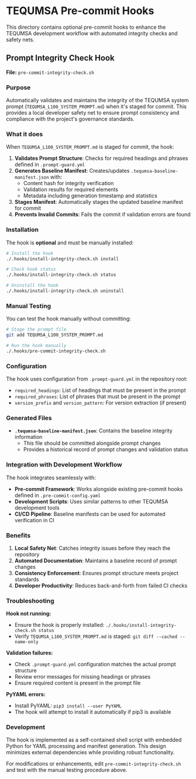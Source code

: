 # TEQUMSA Pre-commit Hooks

This directory contains optional pre-commit hooks to enhance the TEQUMSA development workflow with automated integrity checks and safety nets.

## Prompt Integrity Check Hook

**File:** `pre-commit-integrity-check.sh`

### Purpose

Automatically validates and maintains the integrity of the TEQUMSA system prompt (`TEQUMSA_L100_SYSTEM_PROMPT.md`) when it's staged for commit. This provides a local developer safety net to ensure prompt consistency and compliance with the project's governance standards.

### What it does

When `TEQUMSA_L100_SYSTEM_PROMPT.md` is staged for commit, the hook:

1. **Validates Prompt Structure**: Checks for required headings and phrases defined in `.prompt-guard.yml`
2. **Generates Baseline Manifest**: Creates/updates `.tequmsa-baseline-manifest.json` with:
   - Content hash for integrity verification
   - Validation results for required elements
   - Metadata including generation timestamp and statistics
3. **Stages Manifest**: Automatically stages the updated baseline manifest for commit
4. **Prevents Invalid Commits**: Fails the commit if validation errors are found

### Installation

The hook is **optional** and must be manually installed:

```bash
# Install the hook
./.hooks/install-integrity-check.sh install

# Check hook status
./.hooks/install-integrity-check.sh status

# Uninstall the hook
./.hooks/install-integrity-check.sh uninstall
```

### Manual Testing

You can test the hook manually without committing:

```bash
# Stage the prompt file
git add TEQUMSA_L100_SYSTEM_PROMPT.md

# Run the hook manually
./.hooks/pre-commit-integrity-check.sh
```

### Configuration

The hook uses configuration from `.prompt-guard.yml` in the repository root:

- `required_headings`: List of headings that must be present in the prompt
- `required_phrases`: List of phrases that must be present in the prompt
- `version_prefix` and `version_pattern`: For version extraction (if present)

### Generated Files

- **`.tequmsa-baseline-manifest.json`**: Contains the baseline integrity information
  - This file should be committed alongside prompt changes
  - Provides a historical record of prompt changes and validation status

### Integration with Development Workflow

The hook integrates seamlessly with:

- **Pre-commit Framework**: Works alongside existing pre-commit hooks defined in `.pre-commit-config.yaml`
- **Development Scripts**: Uses similar patterns to other TEQUMSA development tools
- **CI/CD Pipeline**: Baseline manifests can be used for automated verification in CI

### Benefits

1. **Local Safety Net**: Catches integrity issues before they reach the repository
2. **Automated Documentation**: Maintains a baseline record of prompt changes
3. **Consistency Enforcement**: Ensures prompt structure meets project standards
4. **Developer Productivity**: Reduces back-and-forth from failed CI checks

### Troubleshooting

**Hook not running:**
- Ensure the hook is properly installed: `./.hooks/install-integrity-check.sh status`
- Verify `TEQUMSA_L100_SYSTEM_PROMPT.md` is staged: `git diff --cached --name-only`

**Validation failures:**
- Check `.prompt-guard.yml` configuration matches the actual prompt structure
- Review error messages for missing headings or phrases
- Ensure required content is present in the prompt file

**PyYAML errors:**
- Install PyYAML: `pip3 install --user PyYAML`
- The hook will attempt to install it automatically if pip3 is available

### Development

The hook is implemented as a self-contained shell script with embedded Python for YAML processing and manifest generation. This design minimizes external dependencies while providing robust functionality.

For modifications or enhancements, edit `pre-commit-integrity-check.sh` and test with the manual testing procedure above.